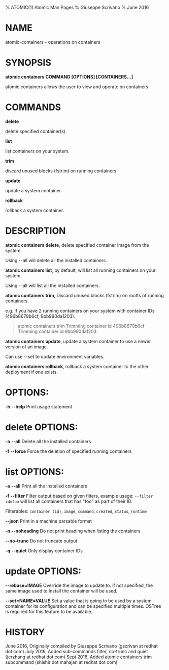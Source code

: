 % ATOMIC(1) Atomic Man Pages
% Giuseppe Scrivano
% June 2016
# NAME
atomic-containers - operations on containers

# SYNOPSIS
**atomic containers COMMAND [OPTIONS] [CONTAINERS...]**

atomic containers allows the user to view and operate on containers

# COMMANDS
**delete**

delete specified container(s).

**list**

list containers on your system.

**trim**

discard unused blocks (fstrim) on running containers.

**update**

update a system container.

**rollback**

rollback a system container.

# DESCRIPTION
**atomic containers delete**, delete specified container image from the system.

Using --all will delete all the installed containers.

**atomic containers list**, by default, will list all running containers on your
system.

Using --all will list all the installed containers.

**atomic containers trim**, Discard unused blocks (fstrim) on rootfs of running containers.

e.g. If you have 2 running containers on your system with container IDs (496b8679b6cf, 9bb990da1203).

>atomic containers trim
Trimming container id 496b8679b6cf
Trimming container id 9bb990da1203

**atomic containers update**, update a system container to use a newer version of an image.

Can use --set to update environment variables.

**atomic containers rollback**, rollback a system container to the other deployment if one exists.

# OPTIONS:
**-h** **--help**
  Print usage statement

# delete OPTIONS:
**-a** **--all**
  Delete all the installed containers

**-f** **--force**
  Force the deletion of specified running containers

# list OPTIONS:
**-a** **--all**
  Print all the installed containers

**-f** **--filter**
  Filter output based on given filters, example usage: `--filter id=foo` will list all containers that has "foo" as part of their ID.

  Filterables: `container (id)`, `image`, `command`, `created`, `status`, `runtime`

**--json**
  Print in a machine parsable format

**-n** **--noheading**
  Do not print heading when listing the containers

**--no-trunc**
  Do not truncate output

**-q** **--quiet**
  Only display container IDs

# update OPTIONS:
**--rebase=IMAGE**
  Override the image to update to.  if not specified, the same image used to install the container will be used.

**--set=NAME=VALUE**
  Set a value that is going to be used by a system container for its configuration and can be specified multiple times.  OSTree is required for this feature to be available.

# HISTORY
June 2016, Originally compiled by Giuseppe Scrivano (gscrivan at redhat dot com)
July 2016, Added sub-commands filter, no-trunc and quiet (jerzhang at redhat dot com)
Sept 2016, Added atomic containers trim subcommand (shishir dot mahajan at redhat dot com)
